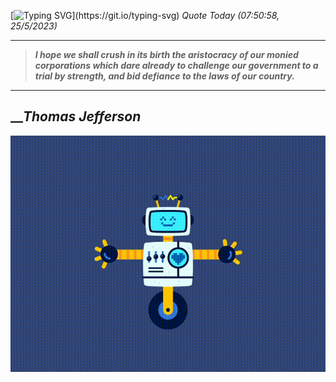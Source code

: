 [![Typing SVG](https://readme-typing-svg.herokuapp.com?font=Press+Start+2P&color=C2F784&size=35&width=900&height=100&lines=Hello+World%2C+I'm+Hung+!)](https://git.io/typing-svg) 
_Quote Today (07:50:58, 25/5/2023)_
___
>**_I hope we shall crush in its birth the aristocracy of our monied corporations which dare already to challenge our government to a trial by strength, and bid defiance to the laws of our country._**
___

## __**_Thomas Jefferson_**

![RobotDance](src/assets/images/robot-dancing-dribble.gif?style=center)

